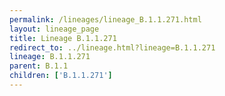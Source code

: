 ```yaml
---
permalink: /lineages/lineage_B.1.1.271.html
layout: lineage_page
title: Lineage B.1.1.271
redirect_to: ../lineage.html?lineage=B.1.1.271
lineage: B.1.1.271
parent: B.1.1
children: ['B.1.1.271']
---
```

